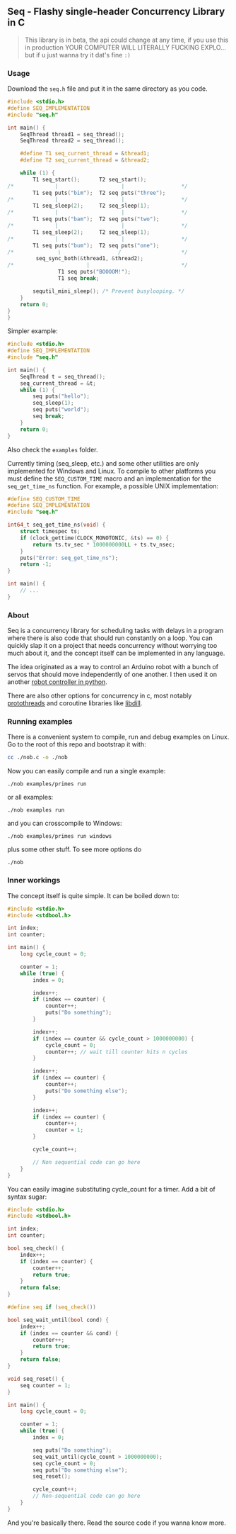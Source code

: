## Seq - Flashy single-header Concurrency Library in C

> This library is in beta, the api could change at any time, if you use this in production YOUR COMPUTER WILL LITERALLY FUCKING EXPLO... but if u just wanna try it dat's fine ```:)```

### Usage

Download the ```seq.h``` file and put it in the same directory as you code.

```c
#include <stdio.h>
#define SEQ_IMPLEMENTATION
#include "seq.h"

int main() {
    SeqThread thread1 = seq_thread();
    SeqThread thread2 = seq_thread();

    #define T1 seq_current_thread = &thread1;
    #define T2 seq_current_thread = &thread2;

    while (1) {
        T1 seq_start();      T2 seq_start();
/*             |                    |                  */
        T1 seq puts("bim");  T2 seq puts("three");
/*             |                    |                  */
        T1 seq_sleep(2);     T2 seq_sleep(1);
/*             |                    |                  */
        T1 seq puts("bam");  T2 seq puts("two");
/*             |                    |                  */
        T1 seq_sleep(2);     T2 seq_sleep(1);
/*             |                    |                  */
        T1 seq puts("bum");  T2 seq puts("one");
/*              \                  /                   */
         seq_sync_both(&thread1, &thread2);
/*                       |                             */
                T1 seq puts("BOOOOM!");
                T1 seq break;

        sequtil_mini_sleep(); /* Prevent busylooping. */
    }
    return 0;
}
}
```

Simpler example:

```c
#include <stdio.h>
#define SEQ_IMPLEMENTATION
#include "seq.h"

int main() {
    SeqThread t = seq_thread();
    seq_current_thread = &t;
    while (1) {
        seq puts("hello");
        seq_sleep(1);
        seq puts("world");
        seq break;
    }
    return 0;
}
```
Also check the ```examples``` folder.

Currently timing (seq_sleep, etc.) and some other utilities are only implemented for Windows and Linux. To compile to other platforms you must define the ```SEQ_CUSTOM_TIME``` macro and an implementation for the ```seq_get_time_ns``` function. For example, a possible UNIX implementation:

```c
#define SEQ_CUSTOM_TIME
#define SEQ_IMPLEMENTATION
#include "seq.h"

int64_t seq_get_time_ns(void) {
    struct timespec ts;
    if (clock_gettime(CLOCK_MONOTONIC, &ts) == 0) {
        return ts.tv_sec * 1000000000LL + ts.tv_nsec;
    }
    puts("Error: seq_get_time_ns");
    return -1;
}

int main() {
    // ...
}
```

### About

Seq is a concurrency library for scheduling tasks with delays in a program where there is also code that should run constantly on a loop. You can quickly slap it on a project that needs concurrency without worrying too much about it, and the concept itself can be implemented in any language.

The idea originated as a way to control an Arduino robot with a bunch of servos that should move independently of one another. I then used it on another [robot controller in python](https://github.com/iita-robotica/rescate_laberinto/blob/master/src/flow_control/sequencer.py).

There are also other options for concurrency in c, most notably [protothreads](https://dunkels.com/adam/pt/) and coroutine libraries like [libdill](https://libdill.org/).

### Running examples

There is a convenient system to compile, run and debug examples on Linux. Go to the root of this repo and bootstrap it with:
```bash
cc ./nob.c -o ./nob
```
Now you can easily compile and run a single example:

```./nob examples/primes run```

or all examples:

```./nob examples run```

and you can crosscompile to Windows:

```./nob examples/primes run windows```

plus some other stuff. To see more options do

```./nob```

### Inner workings

The concept itself is quite simple. It can be boiled down to:

```c
#include <stdio.h>
#include <stdbool.h>

int index;
int counter;

int main() {
    long cycle_count = 0;

    counter = 1;
    while (true) {
        index = 0; 

        index++;
        if (index == counter) {
            counter++;
            puts("Do something");
        }

        index++;
        if (index == counter && cycle_count > 1000000000) {
            cycle_count = 0;
            counter++; // wait till counter hits n cycles
        }

        index++;
        if (index == counter) {
            counter++;
            puts("Do something else");
        }

        index++;
        if (index == counter) {
            counter++;
            counter = 1;
        }

        cycle_count++;

        // Non sequential code can go here
    }
}
```
You can easily imagine substituting cycle_count for a timer. Add a bit of syntax sugar:

```c
#include <stdio.h>
#include <stdbool.h>

int index;
int counter;

bool seq_check() {
    index++;
    if (index == counter) {
        counter++;
        return true;
    }
    return false;
}

#define seq if (seq_check())

bool seq_wait_until(bool cond) {
    index++;
    if (index == counter && cond) {
        counter++;
        return true;
    }
    return false;
}

void seq_reset() {
    seq counter = 1;
}

int main() {
    long cycle_count = 0;

    counter = 1;
    while (true) {
        index = 0; 

        seq puts("Do something");
        seq_wait_until(cycle_count > 1000000000);
        seq cycle_count = 0;
        seq puts("Do something else");
        seq_reset();

        cycle_count++;
        // Non-sequential code can go here
    }
}
```

And you're basically there. Read the source code if you wanna know more.
